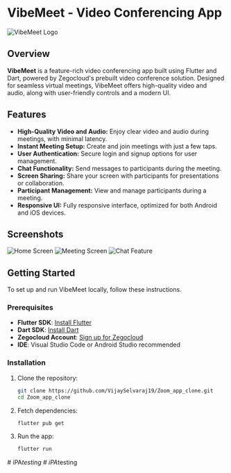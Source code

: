 # VibeMeet - Video Conferencing App

![VibeMeet Logo](assets/images/vibemeet.png)

## Overview

**VibeMeet** is a feature-rich video conferencing app built using Flutter and Dart, powered by Zegocloud's prebuilt video conference solution. Designed for seamless virtual meetings, VibeMeet offers high-quality video and audio, along with user-friendly controls and a modern UI.

## Features

- **High-Quality Video and Audio:** Enjoy clear video and audio during meetings, with minimal latency.
- **Instant Meeting Setup:** Create and join meetings with just a few taps.
- **User Authentication:** Secure login and signup options for user management.
- **Chat Functionality:** Send messages to participants during the meeting.
- **Screen Sharing:** Share your screen with participants for presentations or collaboration.
- **Participant Management:** View and manage participants during a meeting.
- **Responsive UI:** Fully responsive interface, optimized for both Android and iOS devices.

## Screenshots

![Home Screen](./assets/images/home.png)
![Meeting Screen](./assets/images/meetingscreen.png)
![Chat Feature](./assets/images/chat.png)

## Getting Started

To set up and run VibeMeet locally, follow these instructions.

### Prerequisites

- **Flutter SDK**: [Install Flutter](https://flutter.dev/docs/get-started/install)
- **Dart SDK**: [Install Dart](https://dart.dev/get-dart)
- **Zegocloud Account**: [Sign up for Zegocloud](https://www.zegocloud.com/)
- **IDE**: Visual Studio Code or Android Studio recommended

### Installation

1. Clone the repository:

   ```bash
   git clone https://github.com/VijaySelvaraj19/Zoom_app_clone.git
   cd Zoom_app_clone

2. Fetch dependencies:
   ```bash
   flutter pub get

3. Run the app:
   ```bash 
   flutter run


#   i P A _ t e s t i n g  
 #   i P A _ t e s t i n g  
 